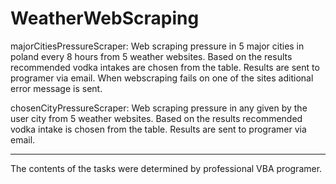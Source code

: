 # WeatherWebScraping

majorCitiesPressureScraper:
Web scraping pressure in 5 major cities in poland every 8 hours from 5 weather websites. Based on the results recommended vodka intakes are chosen from the table. 
Results are sent to programer via email. When webscraping fails on one of the sites aditional error message is sent.

chosenCityPressureScraper:
Web scraping pressure in any given by the user city from 5 weather websites. Based on the results recommended vodka intake is chosen from the table. 
Results are sent to programer via email.

----------
The contents of the tasks were determined by professional VBA programer.
